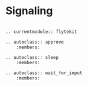# Signaling

```{eval-rst}

.. currentmodule:: flytekit

.. autoclass:: approve
    :members:

.. autoclass:: sleep
    :members:

.. autoclass:: wait_for_input
    :members:
```
